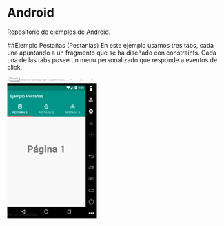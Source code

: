 # Android
Repositorio de ejemplos de Android.

##Ejemplo Pestañas (Pestanias)
En este ejemplo usamos tres tabs, cada una apuntando a un fragmento que se ha diseñado con constraints. Cada una de las tabs posee un menu personalizado que responde a eventos de click.


![Tabs gif](img/tabs208x328.gif)


